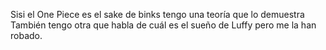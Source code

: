 Sisi el One Piece es el sake de binks tengo una teoría que lo demuestra
También tengo otra que habla de cuál es el sueño de Luffy pero me la han robado.
